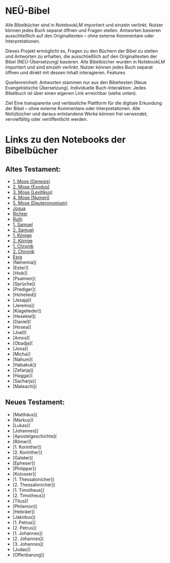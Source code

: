 # NEÜ-Bibel
Alle Bibelbücher sind in NotebookLM importiert und einzeln verlinkt. Nutzer können jedes Buch separat öffnen und Fragen stellen. Antworten basieren ausschließlich auf den Originaltexten – ohne externe Kommentare oder Interpretationen.

Dieses Projekt ermöglicht es, Fragen zu den Büchern der Bibel zu stellen und Antworten zu erhalten, die ausschließlich auf den Originaltexten der Bibel (NEÜ-Übersetzung) basieren.
Alle Bibelbücher wurden in NotebookLM importiert und sind einzeln verlinkt. Nutzer können jedes Buch separat öffnen und direkt mit dessen Inhalt interagieren.
Features

Quellenreinheit: Antworten stammen nur aus den Bibeltexten (Neue Evangelistische Übersetzung).
Individuelle Buch-Interaktion: Jedes Bibelbuch ist über einen eigenen Link erreichbar (siehe unten). 

Ziel
Eine transparente und verlässliche Plattform für die digitale Erkundung der Bibel – ohne externe Kommentare oder Interpretationen.
Alle Notizbücher und daraus entstandene Werke können frei verwendet; vervielfältig oder veröffentlicht werden.

# Links zu den Notebooks der Bibelbücher

## Altes Testament:
- [1. Mose (Genesis)](https://notebooklm.google.com/notebook/47ed8f67-1a1d-4b25-aa83-43b5077609c6?authuser=1)
- [2. Mose (Exodus)](https://notebooklm.google.com/notebook/2fb1c20c-72a3-4a63-aedb-6b64f7255b03?authuser=1)
- [3. Mose (Levitikus)](https://notebooklm.google.com/notebook/6f14cbd3-735a-447b-b7f1-1fb2ae299451?authuser=1)
- [4. Mose (Numeri)](https://notebooklm.google.com/notebook/d5b25bf4-ec17-492d-9b54-1787f5bdf5f5?authuser=1)
- [5. Mose (Deuteronomium)](https://notebooklm.google.com/notebook/e9584c07-a0ea-4194-a104-e63768cbb5a9?authuser=1)
- [Josua](https://notebooklm.google.com/notebook/a4e93c89-5c07-4f7f-9ceb-f4d113eee8e1?authuser=1)
- [Richter](https://notebooklm.google.com/notebook/1a348224-215b-4f73-b34c-5bc2043b327c?authuser=1)
- [Ruth](https://notebooklm.google.com/notebook/5819828e-f51f-4164-88b2-d4f3e5098ca9?authuser=1)
- [1. Samuel](https://notebooklm.google.com/notebook/1331b061-52aa-4c2a-a64d-d1e26ba29e36?authuser=1)
- [2. Samuel](https://notebooklm.google.com/notebook/48b6c605-9f98-4c33-844a-9d2d6357e9b2?authuser=1)
- [1. Könige](https://notebooklm.google.com/notebook/6b0fdb2f-a159-41d8-8ab7-17357f4de50b?authuser=1)
- [2. Könige](https://notebooklm.google.com/notebook/0bda6554-32c7-48b6-927f-705c75323f44?authuser=1)
- [1. Chronik](https://notebooklm.google.com/notebook/0bda6554-32c7-48b6-927f-705c75323f44?authuser=1)
- [2. Chronik](https://notebooklm.google.com/notebook/a1e20a8a-ebe2-4beb-8ef3-9b48dfbbf16f?authuser=1)
- [Esra](https://notebooklm.google.com/notebook/968f2ec7-5ced-45af-977a-f1a9b87e3ef4?authuser=1)
- [Nehemia](
- [Ester](
- [Hiob](
- [Psalmen](
- [Sprüche](
- [Prediger](
- [Hohelied](
- [Jesaja](
- [Jeremia](
- [Klagelieder](
- [Hesekiel](
- [Daniel](
- [Hosea](
- [Joel](
- [Amos](
- [Obadja](
- [Jona](
- [Micha](
- [Nahum](
- [Habakuk](
- [Zefanja](
- [Haggai](
- [Sacharja](
- [Maleachi](

## Neues Testament:
- [Matthäus](
- [Markus](
- [Lukas](
- [Johannes](
- [Apostelgeschichte](
- [Römer](
- [1. Korinther](
- [2. Korinther](
- [Galater](
- [Epheser](
- [Philipper](
- [Kolosser](
- [1. Thessalonicher](
- [2. Thessalonicher](
- [1. Timotheus](
- [2. Timotheus](
- [Titus](
- [Philemon](
- [Hebräer](
- [Jakobus](
- [1. Petrus](
- [2. Petrus](
- [1. Johannes](
- [2. Johannes](
- [3. Johannes](
- [Judas](
- [Offenbarung](
